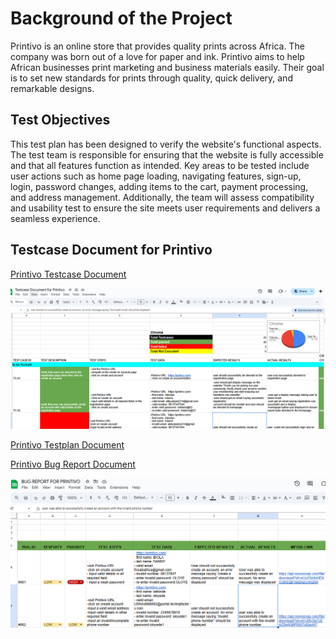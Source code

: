 # Background of the Project
Printivo is an online store that provides quality prints across Africa. The company was born out of a love for paper and ink. Printivo aims to help African businesses print marketing and business materials easily. Their goal is to set new standards for prints through quality, quick delivery, and remarkable designs. 


## Test Objectives
This test plan has been designed to verify the website's functional aspects. The test team is responsible for ensuring that the website is fully accessible and that all features function as intended. Key areas to be tested include user actions such as home page loading, navigating features, sign-up, login, password changes, adding items to the cart, payment processing, and address management. Additionally, the team will assess compatibility and usability test to ensure the site meets user requirements and delivers a seamless experience.

## Testcase Document for Printivo

[Printivo Testcase Document](https://docs.google.com/spreadsheets/d/1smwo5pxT6JRSRapvtHI1DOsCKIZJCGYSLYyMsMDFv84/edit?usp=sharing)

![Printivo Testcase Document](https://github.com/Yenvyken/PRNTIVO-PROJECT/blob/main/PRINTIVO%20PROJECT/IMAGES/TESTCASE%20DOCUMENT%20SCREENSHOT.png)


[Printivo Testplan Document](https://docs.google.com/document/d/1ef6CmZsOIBGt8o-pBSkLEdpwaCk-iCrvVAe7g6bxlyg/edit?tab=t.0#heading=h.64zf33u8zeqy)

[Printivo Bug Report Document](https://docs.google.com/spreadsheets/d/1FF_7z4GE3uyYo_1ase3Gg0DRLQkYjmWSkAnAEsvFUG4/edit?gid=0#gid=0)

![Printivo Testcase Document](https://github.com/Yenvyken/PRNTIVO-PROJECT/blob/main/PRINTIVO%20PROJECT/IMAGES/BUG%20REPORT%20SCREENSHOT.png)


